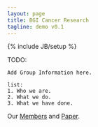 ```yaml
---
layout: page
title: BGI Cancer Research
tagline: demo v0.1
---
```

{% include JB/setup %}


TODO:
    
    Add Group Information here.
    
    list:
	1. Who we are.
	2. What we do.
	3. What we have done.

<p>    
Our <a href="member.html">Members</a> and <a href="paper.html">Paper</a>.
</p>

